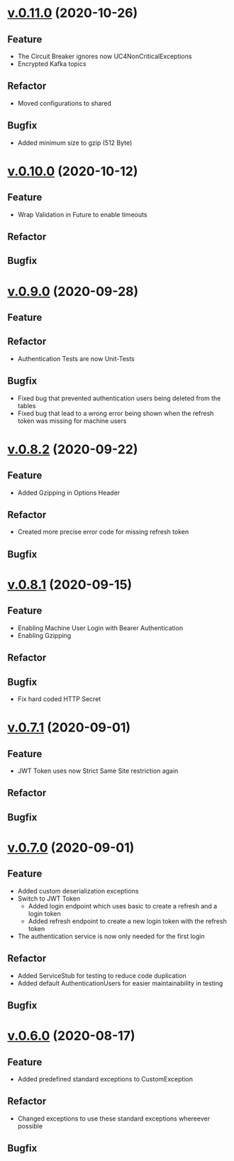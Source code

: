 # [v.0.11.0](https://github.com/upb-uc4/University-Credits-4.0/compare/authentication-v0.10.0...authentication-v0.11.0) (2020-10-26)
## Feature
- The Circuit Breaker ignores now UC4NonCriticalExceptions
- Encrypted Kafka topics 
## Refactor
- Moved configurations to shared
## Bugfix
- Added minimum size to gzip (512 Byte)

# [v.0.10.0](https://github.com/upb-uc4/University-Credits-4.0/compare/authentication-v0.9.0...authentication-v0.10.0) (2020-10-12)
## Feature
- Wrap Validation in Future to enable timeouts
## Refactor
## Bugfix

# [v.0.9.0](https://github.com/upb-uc4/University-Credits-4.0/compare/authentication-v0.8.2...authentication-v0.9.0) (2020-09-28)
## Feature
## Refactor
 - Authentication Tests are now Unit-Tests
## Bugfix
 - Fixed bug that prevented authentication users being deleted from the tables
 - Fixed bug that lead to a wrong error being shown when the refresh token was missing for machine users


# [v.0.8.2](https://github.com/upb-uc4/University-Credits-4.0/compare/authentication-v0.8.1...authentication-v0.8.2) (2020-09-22)
## Feature
 - Added Gzipping in Options Header
## Refactor
 - Created more precise error code for missing refresh token
## Bugfix

# [v.0.8.1](https://github.com/upb-uc4/University-Credits-4.0/compare/authentication-v0.7.1...authentication-v0.8.1) (2020-09-15)
## Feature
 - Enabling Machine User Login with Bearer Authentication
 - Enabling Gzipping
## Refactor
## Bugfix
 - Fix hard coded HTTP Secret

# [v.0.7.1](https://github.com/upb-uc4/University-Credits-4.0/compare/authentication-v0.7.0...authentication-v0.7.1) (2020-09-01)
## Feature
 - JWT Token uses now Strict Same Site restriction again
## Refactor
## Bugfix

# [v.0.7.0](https://github.com/upb-uc4/University-Credits-4.0/compare/authentication-v0.6.0...authentication-v0.7.0) (2020-09-01)
## Feature
 - Added custom deserialization exceptions
 - Switch to JWT Token
    - Added login endpoint which uses basic to create a refresh and a login token
    - Added refresh endpoint to create a new login token with the refresh token
 - The authentication service is now only needed for the first login 
## Refactor
 - Added ServiceStub for testing to reduce code duplication
 - Added default AuthenticationUsers for easier maintainability in testing
## Bugfix

# [v.0.6.0](https://github.com/upb-uc4/University-Credits-4.0/compare/v0.5.0...authentication-v0.6.0) (2020-08-17)
## Feature
 - Added predefined standard exceptions to CustomException
## Refactor
 - Changed exceptions to use these standard exceptions whereever possible
## Bugfix
 
